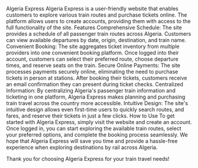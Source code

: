 Algeria Express
Algeria Express is a user-friendly website that enables customers to explore various train routes and purchase tickets online. The platform allows users to create accounts, providing them with access to the full functionality of the site.
Features
Comprehensive Schedule: The site provides a schedule of all passenger train routes across Algeria. Customers can view available departures by date, origin, destination, and train name.
Convenient Booking: The site aggregates ticket inventory from multiple providers into one convenient booking platform. Once logged into their account, customers can select their preferred route, choose departure times, and reserve seats on the train.
Secure Online Payments: The site processes payments securely online, eliminating the need to purchase tickets in person at stations. After booking their tickets, customers receive an email confirmation they can present during ticket checks.
Centralized Information: By centralizing Algeria's passenger train information and ticketing in one platform, Algeria Express makes planning and purchasing train travel across the country more accessible.
Intuitive Design: The site's intuitive design allows even first-time users to quickly search routes, and fares, and reserve their tickets in just a few clicks.
How to Use
To get started with Algeria Express, simply visit the website and create an account. Once logged in, you can start exploring the available train routes, select your preferred options, and complete the booking process seamlessly.
We hope that Algeria Express will save you time and provide a hassle-free experience when exploring destinations by rail across Algeria.

Thank you for choosing Algeria Express for your train travel needs!
